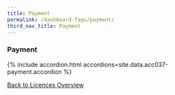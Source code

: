 ```yaml
---
title: Payment
permalink: /dashboard-faqs/payment/
third_nav_title: Payment
---
```


### Payment

{% include accordion.html accordions=site.data.acc037-payment.accordion %}

[Back to Licences Overview](/licences/)
